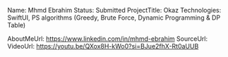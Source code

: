 Name: Mhmd Ebrahim
Status: Submitted
ProjectTitle: Okaz
Technologies: SwiftUI, PS algorithms (Greedy, Brute Force, Dynamic Programming & DP Table)

AboutMeUrl: https://www.linkedin.com/in/mhmd-ebrahim
SourceUrl: 
VideoUrl: https://youtu.be/QXox8H-kWo0?si=BJue2fhX-Rt0aUUB

<!---
EXAMPLE
Name<required>: John Appleseed
Status<required>: Submitted <or> Winner <or> Distinguished <or> Rejected
ProjectTitle: The Accessibility Rose
Technologies<only the first 4 are visible>: SwiftUI, RealityKit, CoreGraphic 

AboutMeUrl: https://linkedin.com/in/johnappleseed <
SourceUrl: https://github.com/johnappleseed/wwdc2025
VideoUrl: https://youtu.be/ABCDE123456

Please note that only Name and Status are mandatory fields. The other fields are optional.
-->
